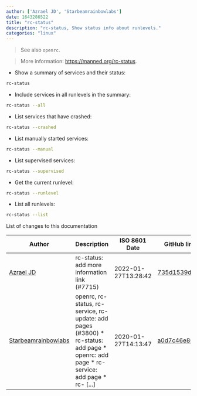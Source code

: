 ```yaml
---
author: ['Azrael JD', 'Starbeamrainbowlabs']
date: 1643286522
title: "rc-status"
description: "rc-status, Show status info about runlevels."
categories: "linux"
---
```

> See also `openrc`.

> More information: <https://manned.org/rc-status>.

- Show a summary of services and their status:

```bash
rc-status
```

- Include services in all runlevels in the summary:

```bash
rc-status --all
```

- List services that have crashed:

```bash
rc-status --crashed
```

- List manually started services:

```bash
rc-status --manual
```

- List supervised services:

```bash
rc-status --supervised
```

- Get the current runlevel:

```bash
rc-status --runlevel
```

- List all runlevels:

```bash
rc-status --list
```
List of changes to this documentation


Author | Description | ISO 8601 Date | GitHub link
------|-----|-----|-----
[Azrael JD](mailto:94840719+azraeljd@users.noreply.github.com) | rc-status: add more information link (#7715) | 2022-01-27T13:28:42 | [735d1539d08e](https://github.com/tldr-pages/tldr/commit/735d1539d08e5378dc61df7c38da1d2dcccdfe8d)
[Starbeamrainbowlabs](mailto:sbrl@starbeamrainbowlabs.com) | openrc, rc-status, rc-service, rc-update: add pages (#3800) * rc-status: add page * openrc: add page * rc-service: add page * rc- [...] | 2020-01-27T14:13:47 | [a0d7c46e801a](https://github.com/tldr-pages/tldr/commit/a0d7c46e801a5d5874eae9a9ec55588863a97483)

